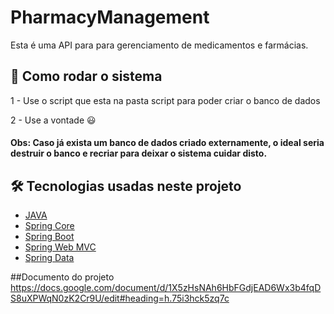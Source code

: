 # PharmacyManagement

Esta é uma API para para gerenciamento de medicamentos e farmácias.

## 🚀 Como rodar o sistema

1 - Use o script que esta na pasta script para poder criar o banco de dados

2 - Use a vontade 😃

#### Obs: Caso já exista um banco de dados criado externamente, o ideal seria destruir o banco e recriar para deixar o sistema cuidar disto.

## 🛠 Tecnologias usadas neste projeto

- [JAVA](https://www.java.com)
- [Spring Core](https://docs.spring.io/spring-framework/docs/current/reference/html/core.html)
- [Spring Boot](https://docs.spring.io/spring-boot/docs/current/reference/html/)
- [Spring Web MVC](https://docs.spring.io/spring-framework/docs/3.2.x/spring-framework-reference/html/mvc.html)
- [Spring Data](https://spring.io/projects/spring-data)

##Documento do projeto
https://docs.google.com/document/d/1X5zHsNAh6HbFGdjEAD6Wx3b4fqDS8uXPWqN0zK2Cr9U/edit#heading=h.75i3hck5zq7c

